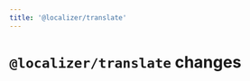 ```yaml
---
title: '@localizer/translate'
---
```


# `@localizer/translate` changes

<!--@include: ../../../packages/translate/CHANGELOG.md-->
